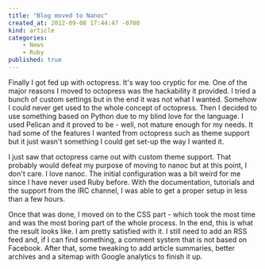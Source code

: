 ```yaml
---
title: "Blog moved to Nanoc"
created_at: 2012-09-08 17:44:47 -0700
kind: article
categories:
    - News
    - Ruby
published: true
---
```


Finally I got fed up with octopress. It's way too cryptic for me. One of the major reasons I moved to octopress was the hackability it provided. I tried a bunch of custom settings but in the end it was not what I wanted. Somehow I could never get used to the whole concept of octopress. Then I decided to use something based on Python due to my blind love for the language. I used Pelican and it proved to be - well, not mature enough for my needs. It had some of the features I wanted from octopress such as theme support but it just wasn't something I could get set-up the way I wanted it.

<!-- more -->

I just saw that octopress came out with custom theme support. That probably would defeat my purpose of moving to nanoc but at this point, I don't care. I love nanoc. The initial configuration was a bit weird for me since I have never used Ruby before. With the documentation, tutorials and the support from the IRC channel, I was able to get a proper setup in less than a few hours.

Once that was done, I moved on to the CSS part - which took the most time and was the most boring part of the whole process. In the end, this is what the result looks like. I am pretty satisfied with it. I still need to add an RSS feed and, if I can find something, a comment system that is not based on Facebook. After that, some tweaking to add article summaries, better archives and a sitemap with Google analytics to finish it up.
